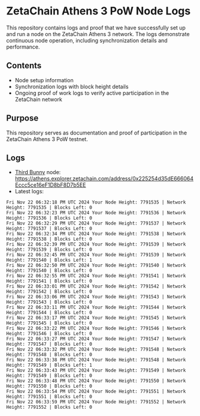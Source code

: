 # ZetaChain Athens 3 PoW Node Logs
This repository contains logs and proof that we have successfully set up and run a node on the ZetaChain Athens 3 network. The logs demonstrate continuous node operation, including synchronization details and performance.

## Contents
- Node setup information
- Synchronization logs with block height details
- Ongoing proof of work logs to verify active participation in the ZetaChain network

## Purpose
This repository serves as documentation and proof of participation in the ZetaChain Athens 3 PoW testnet.

## Logs

- [Third Bunny](https://thirdbunny.xyz/) node: https://athens.explorer.zetachain.com/address/0x225254d35dE666064Eccc5ce16eF1D8bF8D7b5EE
- Latest logs:
```
Fri Nov 22 06:32:18 PM UTC 2024 Your Node Height: 7791535 | Network Height: 7791535 | Blocks Left: 0
Fri Nov 22 06:32:23 PM UTC 2024 Your Node Height: 7791536 | Network Height: 7791536 | Blocks Left: 0
Fri Nov 22 06:32:29 PM UTC 2024 Your Node Height: 7791537 | Network Height: 7791537 | Blocks Left: 0
Fri Nov 22 06:32:34 PM UTC 2024 Your Node Height: 7791538 | Network Height: 7791538 | Blocks Left: 0
Fri Nov 22 06:32:39 PM UTC 2024 Your Node Height: 7791539 | Network Height: 7791539 | Blocks Left: 0
Fri Nov 22 06:32:45 PM UTC 2024 Your Node Height: 7791539 | Network Height: 7791540 | Blocks Left: 1
Fri Nov 22 06:32:50 PM UTC 2024 Your Node Height: 7791540 | Network Height: 7791540 | Blocks Left: 0
Fri Nov 22 06:32:55 PM UTC 2024 Your Node Height: 7791541 | Network Height: 7791541 | Blocks Left: 0
Fri Nov 22 06:33:01 PM UTC 2024 Your Node Height: 7791542 | Network Height: 7791542 | Blocks Left: 0
Fri Nov 22 06:33:06 PM UTC 2024 Your Node Height: 7791543 | Network Height: 7791543 | Blocks Left: 0
Fri Nov 22 06:33:11 PM UTC 2024 Your Node Height: 7791544 | Network Height: 7791544 | Blocks Left: 0
Fri Nov 22 06:33:17 PM UTC 2024 Your Node Height: 7791545 | Network Height: 7791545 | Blocks Left: 0
Fri Nov 22 06:33:22 PM UTC 2024 Your Node Height: 7791546 | Network Height: 7791546 | Blocks Left: 0
Fri Nov 22 06:33:27 PM UTC 2024 Your Node Height: 7791547 | Network Height: 7791547 | Blocks Left: 0
Fri Nov 22 06:33:32 PM UTC 2024 Your Node Height: 7791548 | Network Height: 7791548 | Blocks Left: 0
Fri Nov 22 06:33:38 PM UTC 2024 Your Node Height: 7791548 | Network Height: 7791549 | Blocks Left: 1
Fri Nov 22 06:33:43 PM UTC 2024 Your Node Height: 7791549 | Network Height: 7791549 | Blocks Left: 0
Fri Nov 22 06:33:48 PM UTC 2024 Your Node Height: 7791550 | Network Height: 7791550 | Blocks Left: 0
Fri Nov 22 06:33:54 PM UTC 2024 Your Node Height: 7791551 | Network Height: 7791551 | Blocks Left: 0
Fri Nov 22 06:33:59 PM UTC 2024 Your Node Height: 7791552 | Network Height: 7791552 | Blocks Left: 0
```
